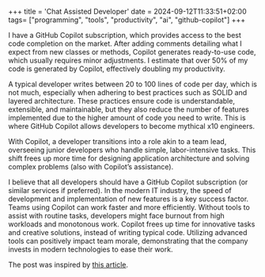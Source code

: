 +++
title = 'Chat Assisted Developer'
date = 2024-09-12T11:33:51+02:00
tags= ["programming", "tools", "productivity", "ai", "github-copilot"]
+++

I have a GitHub Copilot subscription, which provides access to the best code completion on the market. After adding comments detailing what I expect from new classes or methods, Copilot generates ready-to-use code, which usually requires minor adjustments. I estimate that over 50% of my code is generated by Copilot, effectively doubling my productivity.

A typical developer writes between 20 to 100 lines of code per day, which is not much, especially when adhering to best practices such as SOLID and layered architecture. These practices ensure code is understandable, extensible, and maintainable, but they also reduce the number of features implemented due to the higher amount of code you need to write. This is where GitHub Copilot allows developers to become mythical x10 engineers. 

With Copilot, a developer transitions into a role akin to a team lead, overseeing junior developers who handle simple, labor-intensive tasks. This shift frees up more time for designing application architecture and solving complex problems (also with Copilot’s assistance).

I believe that all developers should have a GitHub Copilot subscription (or similar services if preferred). In the modern IT industry, the speed of development and implementation of new features is a key success factor. Teams using Copilot can work faster and more efficiently. Without tools to assist with routine tasks, developers might face burnout from high workloads and monotonous work. Copilot frees up time for innovative tasks and creative solutions, instead of writing typical code. Utilizing advanced tools can positively impact team morale, demonstrating that the company invests in modern technologies to ease their work.

The post was inspired by [this article](https://sourcegraph.com/blog/chat-oriented-programming-in-action).
